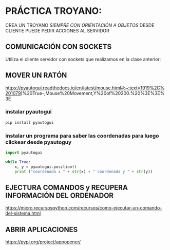 # PRÁCTICA TROYANO:

CREA UN TROYANO *SIEMPRE CON ORIENTACIÓN A OBJETOS* DESDE CLIENTE PUEDE PEDIR ACCIONES AL SERVIDOR

## COMUNICACIÓN CON SOCKETS
Utiliza el cliente servidor con sockets que realizamos en la clase anterior:

## MOVER UN RATÓN
https://pyautogui.readthedocs.io/en/latest/mouse.html#:~:text=1919%2C%201079)%20True-,Mouse%20Movement,Y%20of%20200.%20%3E%3E%3E

### instalar pyautogui
``` python
pip install pyautogui
```

### instalar un programa para saber las coordenadas para luego clickear desde pyautoguy
``` python
import pyautogui

while True:
    x, y = pyautogui.position()
    print ("coordenada x " + str(x) + " coordenada y " + str(y))

```

## EJECTURA COMANDOS y RECUPERA INFORMACIÓN DEL ORDENADOR
https://micro.recursospython.com/recursos/como-ejecutar-un-comando-del-sistema.html

## ABRIR APLICACIONES
https://pypi.org/project/appopener/


